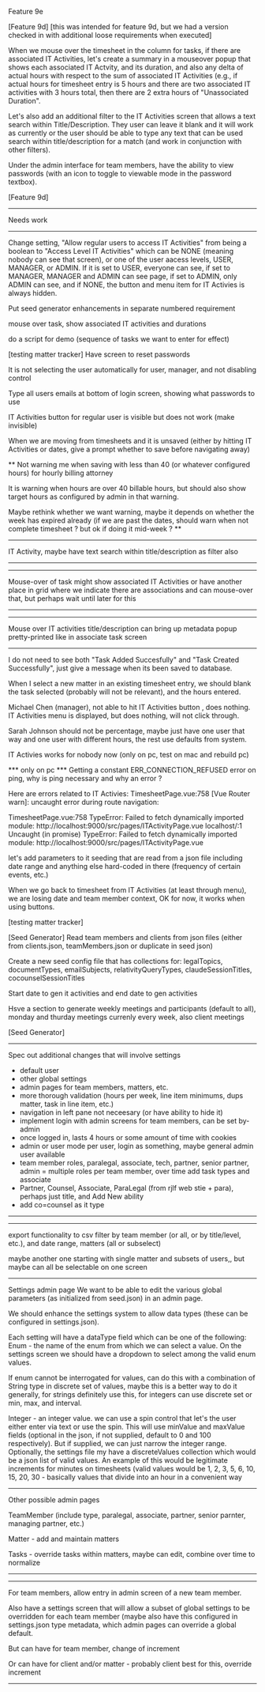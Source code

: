 Feature 9e


[Feature 9d]
[this was intended for feature 9d, but we had a version checked in with additional loose requirements when executed]

When we mouse over the timesheet in the column for tasks, if there are associated IT Activities, let's create a summary in a mouseover popup that shows each associated IT Actvity, and its duration, and also any delta of actual hours with respect to the sum of associated IT Activities (e.g., if actual hours for timesheet entry is 5 hours and there are two associated IT activities with 3 hours total, then there are 2 extra hours of "Unassociated Duration".

Let's also add an additional filter to the IT Activities screen that allows a text search within Title/Description.  They user can leave it blank and it will work as currently or the user should be able to type any text that can be used search within title/description for a match (and work in conjunction with other filters).

Under the admin interface for team members, have the ability to view passwords (with an icon to toggle to viewable mode in the password textbox).

[Feature 9d]



***
Needs work
***

Change setting, "Allow regular users to access IT Activities" from being a boolean to "Access Level IT Activities" which can be NONE (meaning nobody can see that screen), or one of the user aacess levels, USER, MANAGER, or ADMIN.  If it is set to USER, everyone can see, if set to MANAGER, MANAGER and ADMIN can see page, if set to ADMIN, only ADMIN can see, and if NONE, the button and menu item for IT Activies is always hidden.




Put seed generator enhancements in separate numbered requirement

mouse over task, show associated IT activities and durations

do a script for demo (sequence of tasks we want to enter for effect)



[testing matter tracker]
Have screen to reset passwords

It is not selecting the user automatically for user, manager, and not disabling control

Type all users emails at bottom of login screen, showing what passwords to use

IT Activities button for regular user is visible but does not work (make invisible)

When we are moving from timesheets and it is unsaved (either by hitting IT Activities or dates, give a prompt whether to save before navigating away)


**
Not warning me when saving with less than 40 (or whatever configured hours) for hourly billing attorney

It is warning when hours are over 40 billable hours, but should also show target hours as configured by admin in that warning.

Maybe rethink whether we want warning, maybe it depends on whether the week has expired already (if we are past the dates, should warn when not complete timesheet ?  but ok if doing it mid-week ?
**

*****
IT Activity, maybe have text search within title/description as filter also
*****

***
Mouse-over of task might show associated IT Activities or have another place in grid where we indicate there are associations and can mouse-over that, but perhaps wait until later for this
***

****
Mouse over IT activities title/description can bring up metadata popup pretty-printed like in associate task screen
****

I do not need to see both "Task Added Succesfully" and "Task Created Successfully", just give a message when its been saved to database.

When I select a new matter in an existing timesheet entry, we should blank the task selected (probably will not be relevant), and the hours entered.

Michael Chen (manager), not able to hit IT Activities button , does nothing.  IT Activities menu is displayed, but does nothing, will not click through.

Sarah Johnson should not be percentage, maybe just have one user that way and one user with different hours, the rest use defaults from system.

IT Activies works for nobody now (only on pc, test on mac and rebuild pc)

*** only on pc ***
Getting a constant ERR_CONNECTION_REFUSED error on ping, why is ping necessary and why an error ?

Here are errors related to IT Activies:
TimesheetPage.vue:758 [Vue Router warn]: uncaught error during route navigation:

TimesheetPage.vue:758 TypeError: Failed to fetch dynamically imported module: http://localhost:9000/src/pages/ITActivityPage.vue
localhost/:1 Uncaught (in promise) TypeError: Failed to fetch dynamically imported module: http://localhost:9000/src/pages/ITActivityPage.vue


let's add parameters to it seeding that are read from a json file including date range and anything else hard-coded in there (frequency of certain events, etc.)

When we go back to timesheet from IT Activities (at least through menu), we are losing date and team member context, OK for now, it works when using buttons.

[testing matter tracker]

[Seed Generator]
Read team members and clients from json files (either from clients.json, teamMembers.json or duplicate in seed json)

Create a new seed config file that has collections for:
legalTopics, documentTypes, emailSubjects, relativityQueryTypes, claudeSessionTitles, cocounselSessionTitles

Start date to gen it activities and end date to gen activities

Hsve a section to generate weekly meetings and participants (default to all), monday and thurday meetings currenly every week, also client meetings



[Seed Generator]




***
Spec out additional changes that will involve settings
- default user
- other global settings
- admin pages for team members, matters, etc.
- more thorough validation (hours per week, line item minimums, dups matter, task in line item, etc.)
- navigation in left pane not neceesary (or have ability to hide it)
- implement login with admin screens for team members, can be set by- admin
- once logged in, lasts 4 hours or some amount of time with cookies
- admin or user mode per user, login as something, maybe general admin user available
- team member roles, paralegal, associate, tech, partner, senior partner, admin
= multiple roles per team member, over time add task types and associate
- Partner, Counsel, Associate, ParaLegal (from rjlf web stie + para), perhaps just title, and Add New ability
- add co=counsel as it type
***

*****
export functionality
to csv
filter by team member (or all, or by title/level, etc.), and date range, matters (all or subselect)

maybe another one starting with single matter and subsets of users,, but maybe can all be selectable on one screen

*****



Settings admin page
We want to be able to edit the various global parameters (as initialized from seed.json) in an admin page.

We should enhance the settings system to allow data types (these can be configured in settings.json).

Each setting will have a dataType field which can be one of the following:
Enum - the name of the enum from which we can select a value.  On the settings screen we should have a dropdown to select among the valid enum values.

If enum cannot be interrogated for values, can do this with a combination of String type in discrete set of values, maybe this is a better way to do it generally, for strings definitely use this, for integers can use discrete set or min, max, and interval.

Integer - an integer value.  we can use a spin control that let's the user either enter via text or use the spin.  This will use minValue and maxValue fields (optional in the json, if not supplied, default to 0 and 100 respectively).  But if supplied, we can just narrow the integer range.  Optionally, the settings file my have a discreteValues collection which would be a json list of valid values.  An example of this would be legitimate increments for minutes on timesheets (valid values would be 1, 2, 3, 5, 6, 10, 15, 20, 30 - basically values that divide into an hour in a convenient way


*****
Other possible admin pages

TeamMember (include type, paralegal, associate, partner, senior parnter, managing partner, etc.)

Matter - add and maintain matters

Tasks - override tasks within matters, maybe can edit, combine over time to normalize


*****


***
For team members, allow entry in admin screen of a new team member.

Also have a settings screen that will allow a subset of global settings to be overridden for each team member (maybe also have this configured in settings.json type metadata, which admin pages can override a global default.

But can have for team member, change of increment

Or can have for client and/or matter - probably client best for this, override increment




***